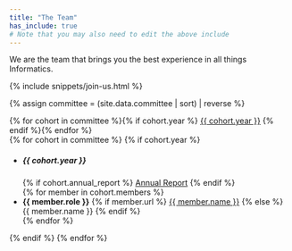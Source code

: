 ```yaml
---
title: "The Team"
has_include: true
# Note that you may also need to edit the above include
---
```


We are the team that brings you the best experience in all things Informatics.

{% include snippets/join-us.html %}

{% assign committee = (site.data.committee | sort) | reverse %}

<div class="row">
	<div class="col-xl-2 col-lg-3 order-lg-2 col-sm-12">
		<nav id="cohorts" class="nav nav-pills list-group" role="tablist">
			{% for cohort in committee %}{% if cohort.year %}
				<a class="d-flex list-group-item justify-content-center"
						data-toggle="pill"
						role="pill"
						href="#cohort-{{ cohort.year | slugify }}"
						{% if committee[0] == cohort %}
						class="d-flex list-group-item justify-content-center active"
						aria-expanded="true"
						{% endif %}
				>{{ cohort.year }}</a>
			{% endif %}{% endfor %}
		</nav>
	</div>
	<!-- -->
	<!-- -->
	<div class="col-lg-8 pull-lg-3 order-lg-1 col-sm-12">
		<div class="tab-content">
		{% for cohort in committee %}
			{% if cohort.year %}
			<div
				class="tab-pane fade {% if committee[0] == cohort %}show active{% endif %}"
				id="cohort-{{ cohort.year | slugify }}"
				role="tabpanel"
			>
			<ul class="list-group mb-4">
				<li class="d-flex list-group-item justify-content-between">
					<h5 class="mb-0">{{ cohort.year }}</h5>
					<span>
						<!--<a class="btn disabled btn-sm btn-outline-danger" href="#">Financial Report</a>-->
						{% if cohort.annual_report %}
						<a class="btn btn-sm btn-outline-danger" href="https://github.com/compsoc-edinburgh/annual-reports/blob/master/{{ cohort.year | slugify }}.pdf">Annual Report</a>
						{% endif %}
					</span>
				</li>
				{% for member in cohort.members %}
					<li class="d-flex list-group-item justify-content-between">
						<strong>{{ member.role }}</strong>
						<span>
							{% if member.url %}
								<a href="{{ member.url }}">{{ member.name }}</a>
							{% else %}
								{{ member.name }}
							{% endif %}
						</span>
					</li>
				{% endfor %}
			</ul>
			</div>
			{% endif %}
		{% endfor %}
		</div>
	</div>
</div>
